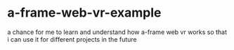# a-frame-web-vr-example

a chance for me to learn and understand how a-frame web vr works so that i can use it for different projects in the future
